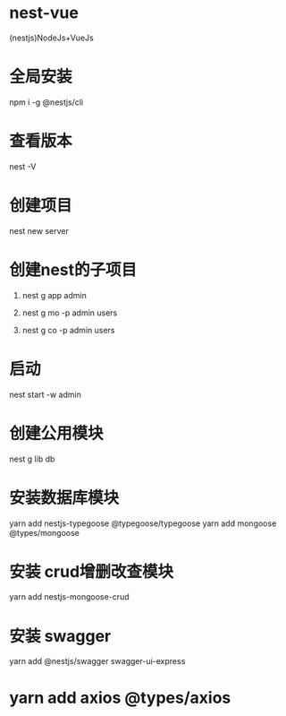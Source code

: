 # nest-vue
(nestjs)NodeJs+VueJs

# 全局安装
npm i -g @nestjs/cli

# 查看版本
nest -V

# 创建项目
nest new server

# 创建nest的子项目
1. nest g app admin

2. nest g mo -p admin users
3. nest g co -p admin users


# 启动
nest start -w admin

# 创建公用模块
nest g lib db

# 安装数据库模块
yarn add nestjs-typegoose @typegoose/typegoose
yarn add mongoose @types/mongoose


# 
# 安装 crud增删改查模块
yarn add nestjs-mongoose-crud

# 安装 swagger
yarn add @nestjs/swagger swagger-ui-express

# yarn add axios @types/axios
